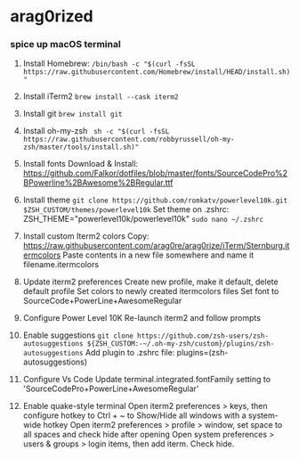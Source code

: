 # arag0rized

### spice up macOS terminal

1. Install Homebrew:
   `/bin/bash -c "$(curl -fsSL https://raw.githubusercontent.com/Homebrew/install/HEAD/install.sh)"`

2. Install iTerm2
   `brew install --cask iterm2`

3. Install git
   `brew install git`

4. Install oh-my-zsh
   ` sh -c "$(curl -fsSL https://raw.githubusercontent.com/robbyrussell/oh-my-zsh/master/tools/install.sh)"`

5. Install fonts
   Download & Install: https://github.com/Falkor/dotfiles/blob/master/fonts/SourceCodePro%2BPowerline%2BAwesome%2BRegular.ttf

6. Install theme
   `git clone https://github.com/romkatv/powerlevel10k.git $ZSH_CUSTOM/themes/powerlevel10k`
   Set theme on .zshrc: ZSH_THEME="powerlevel10k/powerlevel10k"
   `sudo nano ~/.zshrc `

7. Install custom Iterm2 colors
   Copy: https://raw.githubusercontent.com/arag0re/arag0rize/iTerm/Sternburg.itermcolors
   Paste contents in a new file somewhere and name it filename.itermcolors

8. Update iterm2 preferences
   Create new profile, make it default, delete default profile
   Set colors to newly created itermcolors files
   Set font to SourceCode+PowerLine+AwesomeRegular

9. Configure Power Level 10K
   Re-launch iterm2 and follow prompts

10.   Enable suggestions
      `git clone https://github.com/zsh-users/zsh-autosuggestions ${ZSH_CUSTOM:-~/.oh-my-zsh/custom}/plugins/zsh-autosuggestions`
      Add plugin to .zshrc file: plugins=(zsh-autosuggestions)

11.   Configure Vs Code
      Update terminal.integrated.fontFamily setting to 'SourceCodePro+PowerLine+AwesomeRegular'

12.   Enable quake-style terminal
      Open iterm2 preferences > keys, then configure hotkey to Ctrl + ~ to Show/Hide all windows with a system-wide hotkey
      Open iterm2 preferences > profile > window, set space to all spaces and check hide after opening
      Open system preferences > users & groups > login items, then add iterm. Check hide.
